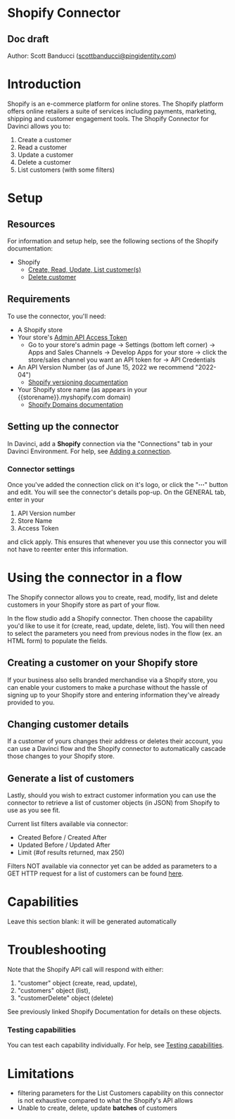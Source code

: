 # Shopify Connector


## Doc draft

Author: Scott Banducci (scottbanducci@pingidentity.com)


# Introduction

Shopify is an e-commerce platform for online stores. The Shopify platform offers online retailers a suite of services including payments, marketing, shipping and customer engagement tools. The Shopify Connector for Davinci allows you to:

1. Create a customer
2. Read a customer
3. Update a customer
4. Delete a customer
5. List customers (with some filters)

# Setup


## Resources

For information and setup help, see the following sections of the Shopify documentation:

* Shopify
	* [Create,  Read, Update, List customer(s)](https://shopify.dev/api/admin-rest/2022-04/resources/customer#post-customers "Shopify docs")
	* [Delete customer](https://shopify.dev/api/admin-graphql/2022-04/mutations/customerDelete "Shopify doc")

## Requirements

To use the connector, you'll need:



* A Shopify store
* Your store's [Admin API Access Token](https://www.shopify.ca/partners/blog/17056443-how-to-generate-a-shopify-api-token "Shopify doc")
	* Go to your store's admin page -> Settings (bottom left corner) -> Apps and Sales Channels -> Develop Apps for your store -> click the store/sales channel you want an API token for -> API Credentials
* An API Version Number (as of June 15, 2022 we recommend "2022-04")
	* [Shopify versioning documentation](https://shopify.dev/api/usage/versioning "Shopify doc")
* Your Shopify store name (as appears in your {{storename}}.myshopify.com domain)
	* [Shopify Domains documentation](https://help.shopify.com/en/manual/domains "Shopify doc")



## Setting up the connector

In Davinci, add a **Shopify** connection via the "Connections" tab in your Davinci Environment. For help, see [Adding a connection](https://docs.google.com/document/d/1Sc9tD5tn9dl79qOWup0k3eKk5hrNVI8lZPAdm8loeiA/edit#).


### Connector settings

Once you've added the connection click on it's logo, or click the "**·****·****·**"  button and edit. 
You will see the connector's details pop-up. On the GENERAL tab, enter in your 
1) API Version number 
2) Store Name
3) Access Token

and click apply. This ensures that whenever you use this connector you will not have to reenter enter this information.

# Using the connector in a flow

The Shopify connector allows you to create, read, modify, list and delete customers in your Shopify store as part of your flow. 

In the flow studio add a Shopify connector. Then choose the capability you'd like to use it for (create, read, update, delete, list). You will then need to select the parameters you need from previous nodes in the flow (ex. an HTML form) to populate the fields. 

## Creating a customer on your Shopify store

If your business also sells branded merchandise via a Shopify store, you can enable your customers to make a purchase without the hassle of signing up to your Shopify store and entering information they've already provided to you. 


## Changing customer details

If a customer of yours changes their address or deletes their account, you can use a Davinci flow and the Shopify connector to automatically cascade those changes to your Shopify store.


## Generate a list of customers

Lastly, should you wish to extract customer information you can use the connector to retrieve a list of customer objects (in JSON) from Shopify to use as you see fit.

Current list filters available via connector:

* Created Before / Created After
 * Updated Before / Updated After
 * Limit (#of results returned, max 250)

Filters NOT available via connector yet can be added as parameters to a GET HTTP request for a list of customers can be found [here](https://shopify.dev/api/admin-rest/2022-04/resources/customer#get-customers "Shopify doc").


# Capabilities

Leave this section blank: it will be generated automatically


# Troubleshooting

Note that the Shopify API call will respond with either:

1)  "customer" object (create, read, update),
2)  "customers" object (list), 
3) "customerDelete" object (delete)

See previously linked Shopify Documentation for details on these objects.



### Testing capabilities

You can test each capability individually. For help, see [Testing capabilities](https://docs.google.com/document/d/1Sc9tD5tn9dl79qOWup0k3eKk5hrNVI8lZPAdm8loeiA/edit#).


# Limitations

* filtering parameters for the List Customers capability on this connector is not exhaustive compared to what the Shopify's API allows
* Unable to create, delete, update **batches** of customers
